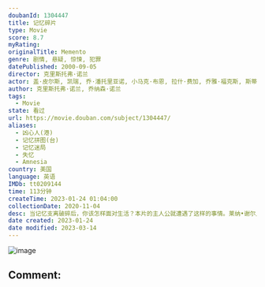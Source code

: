 ```yaml
---
doubanId: 1304447
title: 记忆碎片
type: Movie
score: 8.7
myRating: 
originalTitle: Memento
genre: 剧情, 悬疑, 惊悚, 犯罪
datePublished: 2000-09-05
director: 克里斯托弗·诺兰
actor: 盖·皮尔斯, 凯瑞, 乔·潘托里亚诺, 小马克·布恩, 拉什·费加, 乔雅·福克斯, 斯蒂芬·托布罗斯基, 哈里特·桑塞姆·哈里斯, 托马斯·列农, 考乐姆·吉斯·雷尼, 金伯利·坎贝尔, 玛丽安妮·穆勒雷尔, 拉里·霍尔登
author: 克里斯托弗·诺兰, 乔纳森·诺兰
tags:
  - Movie
state: 看过
url: https://movie.douban.com/subject/1304447/
aliases:
  - 凶心人(港)
  - 记忆拼图(台)
  - 记忆迷局
  - 失忆
  - Amnesia
country: 美国
language: 英语
IMDb: tt0209144
time: 113分钟
createTime: 2023-01-24 01:04:00
collectionDate: 2020-11-04
desc: 当记忆支离破碎后，你该怎样面对生活？本片的主人公就遭遇了这样的事情。莱纳•谢尔比（盖伊•皮尔斯饰）在家遭到歹徒的袭击，妻子被残忍的奸杀，自己脑部也受到严重的伤害。醒来后，他发现自己患了罕见的“短...
date created: 2023-01-24
date modified: 2023-03-14
---
```


![image](p641688453.jpg)

Comment:
---
